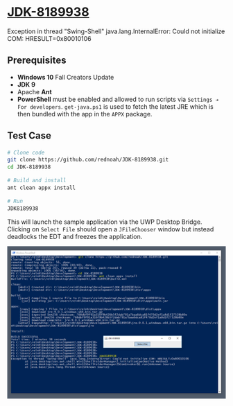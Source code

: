 # [JDK-8189938](https://bugs.openjdk.java.net/browse/JDK-8189938)
Exception in thread "Swing-Shell" java.lang.InternalError: Could not initialize COM: HRESULT=0x80010106


## Prerequisites

* **Windows 10** Fall Creators Update
* **JDK 9**
* Apache **Ant**
* **PowerShell** must be enabled and allowed to run scripts via `Settings ➔ For developers`. `get-java.ps1` is used to fetch the latest JRE which is then bundled with the app in the `APPX` package.


## Test Case

```bash
# Clone code
git clone https://github.com/rednoah/JDK-8189938.git
cd JDK-8189938
```

```bash
# Build and install
ant clean appx install
```

```bash
# Run
JDK8189938
```

This will launch the sample application via the UWP Desktop Bridge. Clicking on `Select File` should open a `JFileChooser` window but instead deadlocks the EDT and freezes the application.

![Screenshot](https://raw.githubusercontent.com/rednoah/JDK-8189938/master/screenshot.png)
